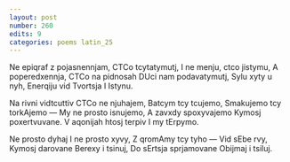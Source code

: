 ```yaml
---
layout: post
number: 260
edits: 9
categories: poems latin_25
---
```


Ne epiqraf z pojasnennjam,
CTCo tcytatymutj,
I ne menju, ctco jistymu,
A poperedxennja,
CTCo na pidnosah 
DUci nam podavatymutj,
Sylu xyty u nyh,
Enerqiju vid Tvortsja 
I Istynu.

Na rivni vidtcuttiv
CTCo ne njuhajem,
Batcym tcy tcujemo,
Smakujemo tcy torkAjemo —
My ne prosto isnujemo,
A zavxdy spoxyvajemo
Kymosj poxertvuvane.
V aqonijah htosj terpiv
I my tErpymo.

Ne prosto dyhaj
I ne prosto xyvy,
Z qromAmy tcy tyho —
Vid sEbe rvy,
Kymosj darovane
Berexy i tsinuj,
Do sErtsja sprjamovane
Obijmaj i tsiluj.
